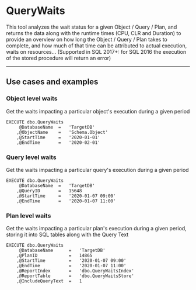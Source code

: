 # QueryWaits
This tool analyzes the wait status for a given Object / Query / Plan, and returns the data along with the runtime times (CPU, CLR and Duration) to provide an overview on how long the Object / Query / Plan takes to complete, and how much of that time can be attributed to actual execution, waits on resources...
(Supported in SQL 2017+: for SQL 2016 the execution of the stored procedure will return an error)

---
## Use cases and examples
### Object level waits
Get the waits impacting a particular object's execution during a given period
```
EXECUTE dbo.QueryWaits
	 @DatabaseName	=	'TargetDB'
	,@ObjectName 	=	'Schema.Object'
	,@StartTime		=	'2020-01-01'
	,@EndTime		=	'2020-02-01'
```
### Query level waits
Get the waits impacting a particular query's execution during a given period
```
EXECUTE dbo.QueryWaits
	 @DatabaseName	=	'TargetDB'
	,@QueryID 		=	15648
	,@StartTime		=	'2020-01-07 09:00'
	,@EndTime		=	'2020-01-07 11:00'
```

### Plan level waits
Get the waits impacting a particular plan's execution during a given period, storing it into SQL tables along with the Query Text
```
EXECUTE dbo.QueryWaits
	 @DatabaseName		=	'TargetDB'
	,@PlanID 			=	14865
	,@StartTime			=	'2020-01-07 09:00'
	,@EndTime			=	'2020-01-07 11:00'
	,@ReportIndex		=	'dbo.QueryWaitsIndex'
	,@ReportTable		= 	'dbo.QueryWaitsStore'
	,@IncludeQueryText	=	1
```